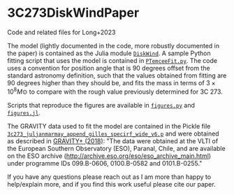 # 3C273DiskWindPaper
Code and related files for Long+2023

The model (lightly documented in the code, more robustly documented in the paper) is contained as the Julia module [`DiskWind`](DiskWind). A sample Python fitting script that uses the model is contained in [`PTemceeFit.py`](PTemceeFit.py). The code uses a convention for position angle that is 90 degrees offset from the standard astronomy definition, such that the values obtained from fitting are 90 degrees higher than they should be, and fits the mass in terms of $3\times 10^8 M\odot$ to compare with the rough value previously determined for 3C 273.

Scripts that reproduce the figures are available in [`figures.py`](figures.py) and [`figures.jl`](figures.jl).

The GRAVITY data used to fit the model are contained in the Pickle file [`3c273_juljanmarmay_append_gilles_specirf_wide_v6.p`](3c273_juljanmarmay_append_gilles_specirf_wide_v6.p) and were obtained as described in [GRAVITY+ (2018)](https://www.nature.com/articles/s41586-018-0731-9): "The data were obtained at the VLTI of the European Southern Observatory (ESO), Paranal, Chile, and are available on the ESO archive (http://archive.eso.org/eso/eso_archive_main.html) under programme IDs 099.B-0606, 0100.B-0582 and 0101.B-0255." 

If you have any questions please reach out as I am more than happy to help/explain more, and if you find this work useful please cite our paper.
